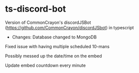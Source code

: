 # ts-discord-bot
Version of CommonCrayon's discordJSBot (https://github.com/CommonCrayon/discordJSbot) in typescript

- Changes:
Database changed to MongoDB

Fixed issue with having multiple scheduled 10-mans

Possibly messed up the date/time on the embed

Update embed countdown every minute
